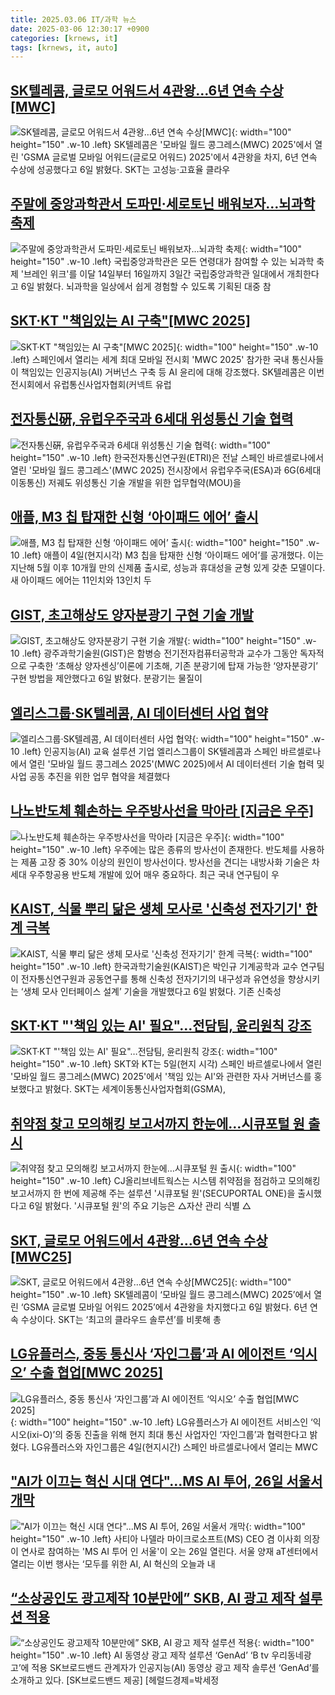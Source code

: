 ```yaml
---
title: 2025.03.06 IT/과학 뉴스
date: 2025-03-06 12:30:17 +0900
categories: [krnews, it]
tags: [krnews, it, auto]
---
```

## [SK텔레콤, 글로모 어워드서 4관왕…6년 연속 수상[MWC]](https://n.news.naver.com/mnews/article/001/0015248316)

![SK텔레콤, 글로모 어워드서 4관왕…6년 연속 수상[MWC]](https://mimgnews.pstatic.net/image/origin/001/2025/03/06/15248316.jpg?type=nf220_150){: width="100" height="150" .w-10 .left}
SK텔레콤은 '모바일 월드 콩그레스(MWC) 2025'에서 열린 'GSMA 글로벌 모바일 어워드(글로모 어워드) 2025'에서 4관왕을 차지, 6년 연속 수상에 성공했다고 6일 밝혔다. SKT는 고성능·고효율 클라우

## [주말에 중앙과학관서 도파민·세로토닌 배워보자…뇌과학 축제](https://n.news.naver.com/mnews/article/421/0008113933)

![주말에 중앙과학관서 도파민·세로토닌 배워보자…뇌과학 축제](https://mimgnews.pstatic.net/image/origin/421/2025/03/06/8113933.jpg?type=nf220_150){: width="100" height="150" .w-10 .left}
국립중앙과학관은 모든 연령대가 참여할 수 있는 뇌과학 축제 '브레인 위크'를 이달 14일부터 16일까지 3일간 국립중앙과학관 일대에서 개최한다고 6일 밝혔다. 뇌과학을 일상에서 쉽게 경험할 수 있도록 기획된 대중 참

## [SKT·KT "책임있는 AI 구축"[MWC 2025]](https://n.news.naver.com/mnews/article/648/0000034064)

![SKT·KT "책임있는 AI 구축"[MWC 2025]](https://mimgnews.pstatic.net/image/origin/648/2025/03/06/34064.jpg?type=nf220_150){: width="100" height="150" .w-10 .left}
스페인에서 열리는 세계 최대 모바일 전시회 'MWC 2025' 참가한 국내 통신사들이 책임있는 인공지능(AI) 거버넌스 구축 등 AI 윤리에 대해 강조했다. SK텔레콤은 이번 전시회에서 유럽통신사업자협회(커넥트 유럽

## [전자통신硏, 유럽우주국과 6세대 위성통신 기술 협력](https://n.news.naver.com/mnews/article/001/0015248472)

![전자통신硏, 유럽우주국과 6세대 위성통신 기술 협력](https://mimgnews.pstatic.net/image/origin/001/2025/03/06/15248472.jpg?type=nf220_150){: width="100" height="150" .w-10 .left}
한국전자통신연구원(ETRI)은 전날 스페인 바르셀로나에서 열린 '모바일 월드 콩그레스'(MWC 2025) 전시장에서 유럽우주국(ESA)과 6G(6세대 이동통신) 저궤도 위성통신 기술 개발을 위한 업무협약(MOU)을

## [애플, M3 칩 탑재한 신형 ‘아이패드 에어’ 출시](https://n.news.naver.com/mnews/article/366/0001058489)

![애플, M3 칩 탑재한 신형 ‘아이패드 에어’ 출시](https://mimgnews.pstatic.net/image/origin/366/2025/03/05/1058489.jpg?type=nf220_150){: width="100" height="150" .w-10 .left}
애플이 4일(현지시각) M3 칩을 탑재한 신형 ‘아이패드 에어’를 공개했다. 이는 지난해 5월 이후 10개월 만의 신제품 출시로, 성능과 휴대성을 균형 있게 갖춘 모델이다. 새 아이패드 에어는 11인치와 13인치 두

## [GIST, 초고해상도 양자분광기 구현 기술 개발](https://n.news.naver.com/mnews/article/119/0002929894)

![GIST, 초고해상도 양자분광기 구현 기술 개발](https://mimgnews.pstatic.net/image/origin/119/2025/03/06/2929894.jpg?type=nf220_150){: width="100" height="150" .w-10 .left}
광주과학기술원(GIST)은 함병승 전기전자컴퓨터공학과 교수가 그동안 독자적으로 구축한 ‘초해상 양자센싱’이론에 기초해, 기존 분광기에 탑재 가능한 ‘양자분광기’ 구현 방법을 제안했다고 6일 밝혔다. 분광기는 물질이

## [엘리스그룹·SK텔레콤, AI 데이터센터 사업 협약](https://n.news.naver.com/mnews/article/001/0015248409)

![엘리스그룹·SK텔레콤, AI 데이터센터 사업 협약](https://mimgnews.pstatic.net/image/origin/001/2025/03/06/15248409.jpg?type=nf220_150){: width="100" height="150" .w-10 .left}
인공지능(AI) 교육 설루션 기업 엘리스그룹이 SK텔레콤과 스페인 바르셀로나에서 열린 '모바일 월드 콩그레스 2025'(MWC 2025)에서 AI 데이터센터 기술 협력 및 사업 공동 추진을 위한 업무 협약을 체결했다

## [나노반도체 훼손하는 우주방사선을 막아라 [지금은 우주]](https://n.news.naver.com/mnews/article/031/0000913867)

![나노반도체 훼손하는 우주방사선을 막아라 [지금은 우주]](https://mimgnews.pstatic.net/image/origin/031/2025/03/06/913867.jpg?type=nf220_150){: width="100" height="150" .w-10 .left}
우주에는 많은 종류의 방사선이 존재한다. 반도체를 사용하는 제품 고장 중 30% 이상의 원인이 방사선이다. 방사선을 견디는 내방사화 기술은 차세대 우주항공용 반도체 개발에 있어 매우 중요하다. 최근 국내 연구팀이 우

## [KAIST, 식물 뿌리 닮은 생체 모사로 '신축성 전자기기' 한계 극복](https://n.news.naver.com/mnews/article/421/0008113419)

![KAIST, 식물 뿌리 닮은 생체 모사로 '신축성 전자기기' 한계 극복](https://mimgnews.pstatic.net/image/origin/421/2025/03/06/8113419.jpg?type=nf220_150){: width="100" height="150" .w-10 .left}
한국과학기술원(KAIST)은 박인규 기계공학과 교수 연구팀이 전자통신연구원과 공동연구를 통해 신축성 전자기기의 내구성과 유연성을 향상시키는 ‘생체 모사 인터페이스 설계’ 기술을 개발했다고 6일 밝혔다. 기존 신축성

## [SKT·KT "'책임 있는 AI' 필요"…전담팀, 윤리원칙 강조](https://n.news.naver.com/mnews/article/079/0003998778)

![SKT·KT "'책임 있는 AI' 필요"…전담팀, 윤리원칙 강조](https://mimgnews.pstatic.net/image/origin/079/2025/03/06/3998778.jpg?type=nf220_150){: width="100" height="150" .w-10 .left}
SKT와 KT는 5일(현지 시각) 스페인 바르셀로나에서 열린 '모바일 월드 콩그레스(MWC) 2025'에서 '책임 있는 AI'와 관련한 자사 거버넌스를 홍보했다고 밝혔다. SKT는 세계이동통신사업자협회(GSMA),

## [취약점 찾고 모의해킹 보고서까지 한눈에…시큐포털 원 출시](https://n.news.naver.com/mnews/article/421/0008113124)

![취약점 찾고 모의해킹 보고서까지 한눈에…시큐포털 원 출시](https://mimgnews.pstatic.net/image/origin/421/2025/03/06/8113124.jpg?type=nf220_150){: width="100" height="150" .w-10 .left}
CJ올리브네트웍스는 시스템 취약점을 점검하고 모의해킹 보고서까지 한 번에 제공해 주는 설루션 '시큐포털 원'(SECUPORTAL ONE)을 출시했다고 6일 밝혔다. '시큐포털 원'의 주요 기능은 △자산 관리 식별 △

## [SKT, 글로모 어워드에서 4관왕…6년 연속 수상[MWC25]](https://n.news.naver.com/mnews/article/032/0003354964)

![SKT, 글로모 어워드에서 4관왕…6년 연속 수상[MWC25]](https://mimgnews.pstatic.net/image/origin/032/2025/03/06/3354964.jpg?type=nf220_150){: width="100" height="150" .w-10 .left}
SK텔레콤이 ‘모바일 월드 콩그레스(MWC) 2025’에서 열린 ‘GSMA 글로벌 모바일 어워드 2025’에서 4관왕을 차지했다고 6일 밝혔다. 6년 연속 수상이다. SKT는 ‘최고의 클라우드 솔루션’를 비롯해 총

## [LG유플러스, 중동 통신사 ‘자인그룹’과 AI 에이전트 ‘익시오’ 수출 협업[MWC 2025]](https://n.news.naver.com/mnews/article/366/0001058549)

![LG유플러스, 중동 통신사 ‘자인그룹’과 AI 에이전트 ‘익시오’ 수출 협업[MWC 2025]](https://mimgnews.pstatic.net/image/origin/366/2025/03/05/1058549.jpg?type=nf220_150){: width="100" height="150" .w-10 .left}
LG유플러스가 AI 에이전트 서비스인 ‘익시오(ixi-O)’의 중동 진출을 위해 현지 최대 통신 사업자인 ‘자인그룹’과 협력한다고 밝혔다. LG유플러스와 자인그룹은 4일(현지시간) 스페인 바르셀로나에서 열리는 MWC

## ["AI가 이끄는 혁신 시대 연다"...MS AI 투어, 26일 서울서 개막](https://n.news.naver.com/mnews/article/014/0005316995)

!["AI가 이끄는 혁신 시대 연다"...MS AI 투어, 26일 서울서 개막](https://mimgnews.pstatic.net/image/origin/014/2025/03/06/5316995.jpg?type=nf220_150){: width="100" height="150" .w-10 .left}
사티아 나델라 마이크로소프트(MS) CEO 겸 이사회 의장이 연사로 참여하는 'MS AI 투어 인 서울'이 오는 26일 열린다. 서울 양재 aT센터에서 열리는 이번 행사는 ‘모두를 위한 AI, AI 혁신의 오늘과 내

## [“소상공인도 광고제작 10분만에” SKB, AI 광고 제작 설루션 적용](https://n.news.naver.com/mnews/article/016/0002437953)

![“소상공인도 광고제작 10분만에” SKB, AI 광고 제작 설루션 적용](https://mimgnews.pstatic.net/image/origin/016/2025/03/06/2437953.jpg?type=nf220_150){: width="100" height="150" .w-10 .left}
AI 동영상 광고 제작 설루션 ‘GenAd’ ‘B tv 우리동네광고’에 적용 SK브로드밴드 관계자가 인공지능(AI) 동영상 광고 제작 솔루션 ‘GenAd’를 소개하고 있다. [SK브로드밴드 제공] [헤럴드경제=박세정

